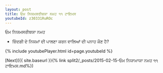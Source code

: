 ```yaml
---
layout: post
title: ਓਮ ਨਿਯਮਸਰੀਥਯਾ ਨਮਹ ੧੧ ਟਾਇਮਸ
youtubeId: z30331RuROc
---
```

 
 
 ਓਮ ਨਿਯਮਸਰੀਥਯਾ ਨਮਹ  
 
 -  ਜ਼ਿੰਦਗੀ ਦੇ ਨਿਯਮਾਂ ਦੀ ਪਾਲਣਾ ਕਰਨ ਵਾਲਿਆਂ ਦੀ ਪਨਾਹ ਕੌਣ ਹੈ? 
 
  
 
  
 
 
 
 
 
 


{% include youtubePlayer.html id=page.youtubeId %}
 
[Next]({{ site.baseurl }}{% link  split2/_posts/2015-02-15-ਓਮ ਨਿਯਾਮਾਯਾ ਨਮਹ ੧੧ ਟਾਇਮਸ.md%})
 
